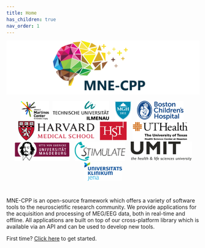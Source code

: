 ```yaml
---
title: Home
has_children: true
nav_order: 1
---
```


![If you can read this I messed up adding the logo](images/partners.png)

<html>
   <footer class="footer">
   <div class="container institutions" style="text-align: center">
      <a href="https://martinos.org/" target="_blank"><img style="max-height:50px;height:auto;width:auto;" src="images/institution_logos/martinos.svg" title="Athinoula A. Martinos Center for Biomedical Imaging" alt="Athinoula A. Martinos Center for Biomedical Imaging"/></a>
      <a href="https://www.tu-ilmenau.de/" target="_blank"><img style="max-height:50px;height:auto;width:auto;" src="images/institution_logos/Ilmenau.svg" title="Technische Universität Ilmenau" hspace="5" alt="Technische Universität Ilmenau"/></a>        
      <a href="https://www.massgeneral.org/" target="_blank"><img style="max-height:50px;height:auto;width:auto;" src="images/institution_logos/MGH.svg" title="Massachusetts General Hospital" hspace="5" alt="Massachusetts General Hospital"/></a>
      <a href="http://www.childrenshospital.org/" target="_blank"><img style="max-height:50px;height:auto;width:auto;" src="images/institution_logos/bch.svg" title="Boston Children's Hospital" hspace="5" alt="Boston Children's Hospital"/></a>
      <a href="https://hms.harvard.edu/" target="_blank"><img style="max-height:50px;height:auto;width:auto;" src="images/institution_logos/harvard.svg" title="Harvard Medical School" hspace="5" alt="Harvard Medical School"/></a>   
      <a href="https://hst.mit.edu/" target="_blank"><img style="max-height:50px;height:auto;width:auto;" src="images/institution_logos/hst.svg" title="Harvard-MIT Program in Health Sciences and Technology" hspace="5" alt="Harvard-MIT Program in Health Sciences and Technology"/></a>  
      <a href="https://www.uth.edu/" target="_blank"><img style="max-height:50px;height:auto;width:auto;" src="images/institution_logos/uthealth.svg" title="The University of Texas Health Science Center at Houston" hspace="5" alt="The University of Texas Health Science Center at Houston"/></a>      
      <a href="https://www.uni-magdeburg.de/" target="_blank"><img style="max-height:50px;height:auto;width:auto;" src="images/institution_logos/magdeburg.svg" title="Universität Magdeburg" hspace="5" alt="Universität Magdeburg"/></a>
      <a href="https://www.forschungscampus-stimulate.de/" target="_blank"><img style="max-height:50px;height:auto;width:auto;" src="images/institution_logos/stimulate_magdeburg.svg" title="Forschungscampus Stmulate" hspace="5" alt="Forschungscampus Stmulate"/></a>
      <a href="https://umit.at/" target="_blank"><img style="max-height:50px;height:auto;width:auto;" src="images/institution_logos/umit.svg" title="UMIT" hspace="5" alt="UMIT"/></a>
      <a href="https://www.uniklinikum-jena.de/" target="_blank"><img style="max-height:50px;height:auto;width:auto;" src="images/institution_logos/jena.svg" title="Universitätsklinikum Jena" hspace="5" alt="Universitätsklinikum Jena"/></a>
   </div>
   </footer>
   <span style="display:block; height:25px;"></span>
</html>

MNE-CPP is an open-source framework which offers a variety of software tools to the neuroscietific research community. We provide applications for the acquisition and processing of MEG/EEG data, both in real-time and offline. All applications are built on top of our cross-platform library which is available via an API and can be used to develop new tools. 

First time? [Click here](pages/started/started.md) to get started.